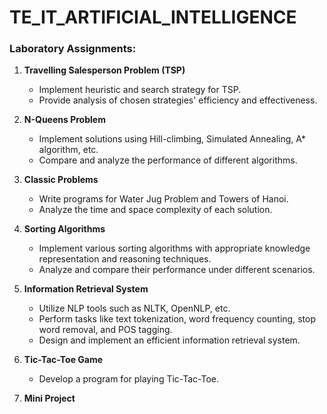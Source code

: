 # TE_IT_ARTIFICIAL_INTELLIGENCE

### Laboratory Assignments:

1. **Travelling Salesperson Problem (TSP)**
   - Implement heuristic and search strategy for TSP.
   - Provide analysis of chosen strategies' efficiency and effectiveness.

2. **N-Queens Problem**
   - Implement solutions using Hill-climbing, Simulated Annealing, A* algorithm, etc.
   - Compare and analyze the performance of different algorithms.

3. **Classic Problems**
   - Write programs for Water Jug Problem and Towers of Hanoi.
   - Analyze the time and space complexity of each solution.

4. **Sorting Algorithms**
   - Implement various sorting algorithms with appropriate knowledge representation and reasoning techniques.
   - Analyze and compare their performance under different scenarios.

5. **Information Retrieval System**
   - Utilize NLP tools such as NLTK, OpenNLP, etc.
   - Perform tasks like text tokenization, word frequency counting, stop word removal, and POS tagging.
   - Design and implement an efficient information retrieval system.

6. **Tic-Tac-Toe Game**
   - Develop a program for playing Tic-Tac-Toe.

7. **Mini Project**
